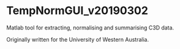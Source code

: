 # TempNormGUI_v20190302

Matlab tool for extracting, normalising and summarising C3D data.

Originally written for the University of Western Australia.


